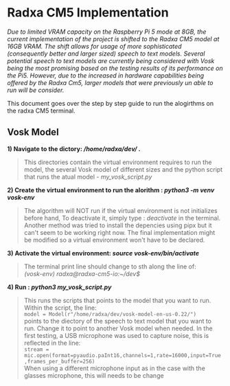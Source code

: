 # Radxa CM5 Implementation

_Due to limited VRAM capacity on the Raspberry Pi 5 mode at 8GB, the current implementation of the project is shifted to the Radxa CM5 model at 16GB VRAM. The shift allows for usage of more sophisticated (consequently better and larger sized) speech to text models.
Several potential speech to text models are currently being considered with Vosk being the most promising based on the testing results of its performance on the Pi5. However, due to the increased in hardware capabilities being offered by the Radxa Cm5, larger models that were previously un able to run will be consider._


This document goes over the step by step guide to run the alogirthms on the radxa CM5 terminal.


## Vosk Model

**1) Navigate to the dictory:  _/home/radxa/dev/_ .**
  
> This directories contain the virtual environment requires to run the model, the several Vosk model of different sizes and the python script that runs the atual model - _my_vosk_script.py_

**2) Create the virtual environment to run the alorithm : _python3 -m venv vosk-env_**

> The algorithm will NOT run if the virtual environment is not initializes before hand, To deactivate it, simply type : 
> _deactivate_ 
> in the terminal. Another method was tried to install the depencies using pipx but it can't seem to be working right now. The final implementation might be modified so a virtual environment won't have to be declared.

**3) Activate the virtual environment: _source vosk-env/bin/activate_**

> The terminal print line should change to sth along the line of: <br>
> _(vosk-env) radxa@radxa-cm5-io:~/dev$_

**4) Run : _python3 my_vosk_script.py_**

> This runs the scripts that points to the model that you want to run.
> Within the script, the line: <br> 
> `model = Model(r"/home/radxa/dev/vosk-model-en-us-0.22/")` <br> points to the diectory of the speech to text model that you want to run. Change it to point to another Vosk model when needed.
> In the first testing, a USB microphone was used to capture noise, this is reflected in the line: <br>
> `stream = mic.open(format=pyaudio.paInt16,channels=1,rate=16000,input=True,frames_per_buffer=256)` <br>
> When using a different microphone input as in the case with the glasses microphone, this will needs to be change




